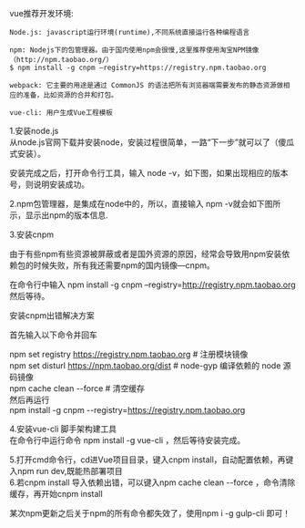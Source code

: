 vue推荐开发环境:  

    Node.js: javascript运行环境(runtime),不同系统直接运行各种编程语言  

    npm: Nodejs下的包管理器。由于国内使用npm会很慢,这里推荐使用淘宝NPM镜像（http://npm.taobao.org/）  
    $ npm install -g cnpm –registry=https://registry.npm.taobao.org  

    webpack: 它主要的用途是通过 CommonJS 的语法把所有浏览器端需要发布的静态资源做相应的准备，比如资源的合并和打包。  

    vue-cli: 用户生成Vue工程模板  

 1.安装node.js  
从node.js官网下载并安装node，安装过程很简单，一路“下一步”就可以了（傻瓜式安装）。

安装完成之后，打开命令行工具，输入 node -v，如下图，如果出现相应的版本号，则说明安装成功。  

 2.npm包管理器，是集成在node中的，所以，直接输入 npm -v就会如下图所示，显示出npm的版本信息.  
 
 3.安装cnpm  

由于有些npm有些资源被屏蔽或者是国外资源的原因，经常会导致用npm安装依赖包的时候失败，所有我还需要npm的国内镜像—cnpm。 

在命令行中输入 npm install -g cnpm –registry=http://registry.npm.taobao.org 然后等待。  
  
安装cnpm出错解决方案  

首先输入以下命令并回车

npm set registry https://registry.npm.taobao.org # 注册模块镜像  
npm set disturl https://npm.taobao.org/dist # node-gyp 编译依赖的 node 源码镜像  
npm cache clean --force # 清空缓存  
然后再运行  
npm install -g cnpm --registry=https://registry.npm.taobao.org  
  
  4.安装vue-cli 脚手架构建工具           
在命令行中运行命令 npm install -g vue-cli ，然后等待安装完成。 

  5.打开cmd命令行，cd进Vue项目目录，键入cnpm install，自动配置依赖，再键入npm run dev,既能热部署项目  
  6.若cnpm install 导入依赖出错，可以键入npm cache clean --force ，命令清除缓存，再开始cnpm install  
  
  某次npm更新之后关于npm的所有命令都失效了，使用npm i -g gulp-cli 即可！
